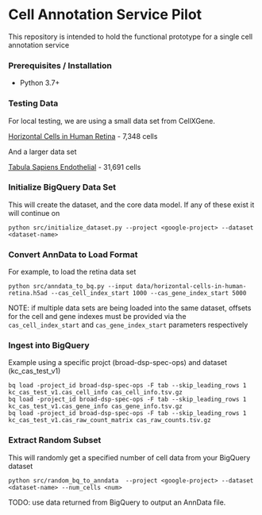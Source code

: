 # Cell Annotation Service Pilot

This repository is intended to hold the functional prototype for a single cell annotation service

### Prerequisites / Installation

 - Python 3.7+
 
### Testing Data

For local testing, we are using a small data set from CellXGene.

[Horizontal Cells in Human Retina](https://cellxgene.cziscience.com/collections/af893e86-8e9f-41f1-a474-ef05359b1fb7) - 7,348 cells

And a larger data set

[Tabula Sapiens Endothelial](https://cellxgene.cziscience.com/collections/e5f58829-1a66-40b5-a624-9046778e74f5) -  31,691 cells

### Initialize BigQuery Data Set

This will create the dataset, and the core data model.  If any of these exist it will continue on

```
python src/initialize_dataset.py --project <google-project> --dataset <dataset-name>
```

### Convert AnnData to Load Format

For example, to load the retina data set

```
python src/anndata_to_bq.py --input data/horizontal-cells-in-human-retina.h5ad --cas_cell_index_start 1000 --cas_gene_index_start 5000
```

NOTE: if multiple data sets are being loaded into the same dataset, offsets for the cell and gene indexes must be provided via the `cas_cell_index_start` and `cas_gene_index_start` parameters respectively

### Ingest into BigQuery

Example using a specific projct (broad-dsp-spec-ops) and dataset (kc_cas_test_v1)

```
bq load -project_id broad-dsp-spec-ops -F tab --skip_leading_rows 1 kc_cas_test_v1.cas_cell_info cas_cell_info.tsv.gz
bq load -project_id broad-dsp-spec-ops -F tab --skip_leading_rows 1 kc_cas_test_v1.cas_gene_info cas_gene_info.tsv.gz
bq load -project_id broad-dsp-spec-ops -F tab --skip_leading_rows 1 kc_cas_test_v1.cas_raw_count_matrix cas_raw_counts.tsv.gz
```

### Extract Random Subset

This will randomly get a specified number of cell data from your BigQuery dataset

```
python src/random_bq_to_anndata  --project <google-project> --dataset <dataset-name> --num_cells <num>
```

TODO: use data returned from BigQuery to output an AnnData file.
